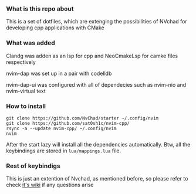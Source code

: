 ### What is this repo about
This is a set of dotfiles, which are extenging the possibilities of NVchad for developing cpp applications with CMake
### What was added
Clandg was adden as an lsp for cpp and NeoCmakeLsp for camke files respectively

nvim-dap was set up in a pair with codelldb

nvim-dap-ui was configured with all of dependecies such as nvim-nio and nvim-virtual text
### How to install
```
git clone https://github.com/NvChad/starter ~/.config/nvim
git clone https://github.com/sat0sh1c/nvim-cpp/
rsync -a --update nvim-cpp/ ~/.config/nvim
nvim
```
After the start lazy will install all the dependencies automatically. Btw, all the keybindings are stored in `lua/mappings.lua` file. 
### Rest of keybindigs
This is just an extention of Nvchad, as mentioned before, so please refer to check [it's wiki](https://nvchad.com/) if any questions arise
